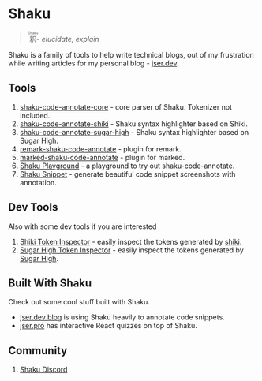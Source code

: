 # Shaku

> <ruby>釈<rp>(<rp><rt>Shaku</rt><rp>)<rp></ruby>- _elucidate, explain_

Shaku is a family of tools to help write technical blogs,
out of my frustration while writing articles for my personal blog - [jser.dev](https://jser.dev).

## Tools

1. [shaku-code-annotate-core](./packages/shaku-code-annotate-core/) - core parser of Shaku. Tokenizer not included.
2. [shaku-code-annotate-shiki](./packages/shaku-code-annotate-shiki/) - Shaku syntax highlighter based on Shiki.
3. [shaku-code-annotate-sugar-high](./packages/shaku-code-annotate-sugar-high/) - Shaku syntax highlighter based on Sugar High.
4. [remark-shaku-code-annotate](./packages/remark-shaku-code-annotate/) - plugin for remark.
5. [marked-shaku-code-annotate](./packages/marked-shaku-code-annotate/) - plugin for marked.
6. [Shaku Playground](https://shaku-web.vercel.app/playground) - a playground to try out shaku-code-annotate.
7. [Shaku Snippet](https://shaku-web.vercel.app/snippet) - generate beautiful code snippet screenshots with annotation.

## Dev Tools

Also with some dev tools if you are interested

1. [Shiki Token Inspector](https://shaku-web.vercel.app/shiki-token-inspector) - easily inspect the tokens generated by [shiki](https://github.com/shikijs/shiki).
2. [Sugar High Token Inspector](https://shaku-web.vercel.app/sugar-high-token-inspector) - easily inspect the tokens generated by [Sugar High](https://github.com/huozhi/sugar-high).

## Built With Shaku

Check out some cool stuff built with Shaku.

- [jser.dev blog](https://jser.dev/2024-03-20-how-does-useoptimisticwork-internally-in-react/) is using Shaku heavily to annotate code snippets.
- [jser.pro](https://jser.pro/ddir/quiz) has interactive React quizzes on top of Shaku.

## Community

1. [Shaku Discord](https://discord.gg/bFh8EzW7kv)
